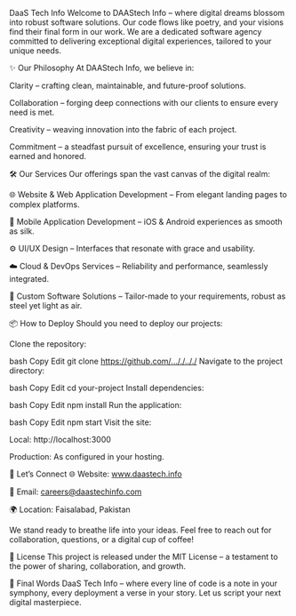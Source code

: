 DaaS Tech Info
Welcome to DAAStech Info – where digital dreams blossom into robust software solutions. Our code flows like poetry, and your visions find their final form in our work. We are a dedicated software agency committed to delivering exceptional digital experiences, tailored to your unique needs.

✨ Our Philosophy
At DAAStech Info, we believe in:

Clarity – crafting clean, maintainable, and future-proof solutions.

Collaboration – forging deep connections with our clients to ensure every need is met.

Creativity – weaving innovation into the fabric of each project.

Commitment – a steadfast pursuit of excellence, ensuring your trust is earned and honored.

🛠️ Our Services
Our offerings span the vast canvas of the digital realm:

🌐 Website & Web Application Development – From elegant landing pages to complex platforms.

📱 Mobile Application Development – iOS & Android experiences as smooth as silk.

⚙️ UI/UX Design – Interfaces that resonate with grace and usability.

☁️ Cloud & DevOps Services – Reliability and performance, seamlessly integrated.

🔧 Custom Software Solutions – Tailor-made to your requirements, robust as steel yet light as air.

📦 How to Deploy
Should you need to deploy our projects:

Clone the repository:

bash
Copy
Edit
git clone https://github.com/..././.././
Navigate to the project directory:

bash
Copy
Edit
cd your-project
Install dependencies:

bash
Copy
Edit
npm install
Run the application:

bash
Copy
Edit
npm start
Visit the site:

Local: http://localhost:3000

Production: As configured in your hosting.

🤝 Let’s Connect
🌐 Website: www.daastech.info

📧 Email: careers@daastechinfo.com

🌍 Location: Faisalabad, Pakistan

We stand ready to breathe life into your ideas. Feel free to reach out for collaboration, questions, or a digital cup of coffee!

📜 License
This project is released under the MIT License – a testament to the power of sharing, collaboration, and growth.

🌟 Final Words
DaaS Tech Info – where every line of code is a note in your symphony, every deployment a verse in your story. Let us script your next digital masterpiece.